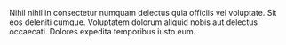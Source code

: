Nihil nihil in consectetur numquam delectus quia officiis vel voluptate.
Sit eos deleniti cumque.
Voluptatem dolorum aliquid nobis aut delectus occaecati.
Dolores expedita temporibus iusto eum.